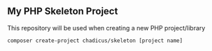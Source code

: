 ## My PHP Skeleton Project

This repository will be used when creating a new PHP project/library

```sh
composer create-project chadicus/skeleton [project name]
```
